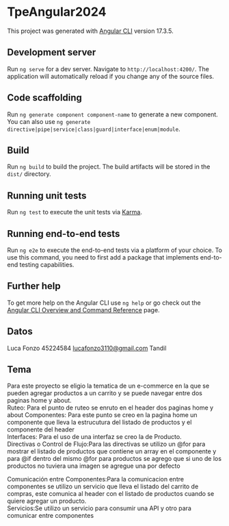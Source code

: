 # TpeAngular2024

This project was generated with [Angular CLI](https://github.com/angular/angular-cli) version 17.3.5.

## Development server

Run `ng serve` for a dev server. Navigate to `http://localhost:4200/`. The application will automatically reload if you change any of the source files.

## Code scaffolding

Run `ng generate component component-name` to generate a new component. You can also use `ng generate directive|pipe|service|class|guard|interface|enum|module`.

## Build

Run `ng build` to build the project. The build artifacts will be stored in the `dist/` directory.

## Running unit tests

Run `ng test` to execute the unit tests via [Karma](https://karma-runner.github.io).

## Running end-to-end tests

Run `ng e2e` to execute the end-to-end tests via a platform of your choice. To use this command, you need to first add a package that implements end-to-end testing capabilities.

## Further help

To get more help on the Angular CLI use `ng help` or go check out the [Angular CLI Overview and Command Reference](https://angular.io/cli) page.

## Datos
Luca Fonzo 45224584 lucafonzo3110@gmail.com Tandil
## Tema
Para este proyecto se eligio la tematica de un e-commerce en la que se pueden agregar productos a un carrito y se puede navegar entre
dos paginas home y about.  
Ruteo: Para el punto de ruteo se enruto en el header dos paginas home y about
Componentes: Para este punto se creo en la pagina home un componente que lleva la estrucutura del listado de productos y el componente del header  
Interfaces: Para el uso de una interfaz se creo la de Producto.  
Directivas o Control de Flujo:Para las directivas se utilizo un @for para mostrar el listado de productos que contiene un array en el componente y para @if dentro del mismo @for para productos se agrego que si uno de los productos no tuviera una imagen se agregue una por defecto  

Comunicación entre Componentes:Para la comunicacion entre componentes se utilizo un servicio que lleva el listado del carrito de compras,
este comunica al header con el listado de productos cuando se quiere agregar un producto.  
Servicios:Se utilizo un servicio para consumir una API y otro para comunicar entre componentes  
